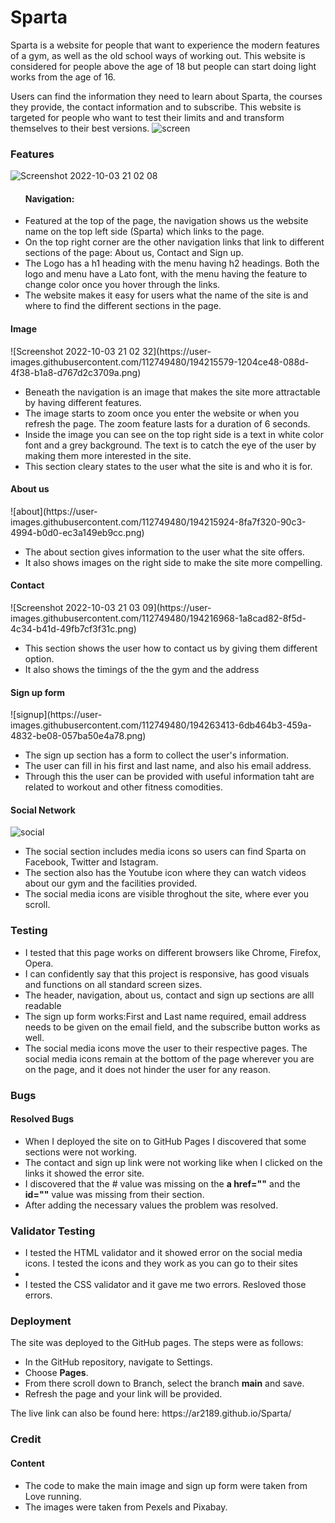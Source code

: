 # Sparta
Sparta is a website for people that want to experience the modern features of a gym, as well as the old school ways of working out.
This website is considered for people above the age of 18 but people can start doing light works from the age of 16.

Users can find the information they need to learn about Sparta, the courses they provide, the contact information and to subscribe. This website is targeted for people who want to test their limits and and transform themselves to their best versions.
![screen](https://user-images.githubusercontent.com/112749480/193898188-824c1570-fab1-43c1-8440-94be5489b1ba.png)

<h3>Features</h3>

![Screenshot 2022-10-03 21 02 08](https://user-images.githubusercontent.com/112749480/194213564-b1b84345-0fa6-4eb5-967a-773e3248e7e5.png)
<ul>
<h4>Navigation:</h4>
<li>Featured at the top of the page, the navigation shows us the website name on the top left side (Sparta) which links to the page.</li>
<li>On the top right corner are the other navigation links that link to different sections of the page: About us, Contact and Sign up.</li>
<li>The Logo has a h1 heading with the menu having h2 headings. Both the logo and menu have a Lato font, with the menu having the feature to change color once you hover through the links.</li>
<li>The website makes it easy for users what the name of the site is and where to find the different sections in the page.</li>
</ul>


<h4>Image</h4>
![Screenshot 2022-10-03 21 02 32](https://user-images.githubusercontent.com/112749480/194215579-1204ce48-088d-4f38-b1a8-d767d2c3709a.png)
<ul>
<li>Beneath the navigation is an image that makes the site more attractable by having different features.</li>
<li>The image starts to zoom once you enter the website or when you refresh the page. The zoom feature lasts for a duration of 6 seconds.</li>
<li>Inside the image you can see on the top right side is a text in white color font and a grey background. The text is to catch the eye of the user by making them more interested in the site.</li>
<li>This section cleary states to the user what the site is and who it is for.</li>
</ul>


<h4>About us</h4>
![about](https://user-images.githubusercontent.com/112749480/194215924-8fa7f320-90c3-4994-b0d0-ec3a149eb9cc.png)
<ul>
<li>The about section gives information to the user what the site offers.</li>
<li>It also shows images on the right side to make the site more compelling.</li>
</ul>

<h4>Contact</h4>
![Screenshot 2022-10-03 21 03 09](https://user-images.githubusercontent.com/112749480/194216968-1a8cad82-8f5d-4c34-b41d-49fb7cf3f31c.png)
<ul>
<li>This section shows the user how to contact us by giving them different option.</li>
<li>It also shows the timings of the the gym and the address</li>
</ul>

<h4>Sign up form</h4>
![signup](https://user-images.githubusercontent.com/112749480/194263413-6db464b3-459a-4832-be08-057ba50e4a78.png)
<ul>
<li>The sign up section has a form to collect the user's information.</li>
<li>The user can fill in his first and last name, and also his email address.</li>
<li>Through this the user can be provided with useful information taht are related to workout and other fitness comodities.</li>
</ul>

<h4>Social Network</h4>

![social](https://user-images.githubusercontent.com/112749480/194263104-d47c452f-3e36-4849-b5c3-804b3146bdfd.png)
<ul>
<li>The social section includes media icons so users can find Sparta on Facebook, Twitter and Istagram.</li>
<li>The section also has the Youtube icon where they can watch videos about our gym and the facilities provided.</li>
<li>The social media icons are visible throghout the site, where ever you scroll.</li>
</ul>

<h3>Testing</h3>
<ul>
<li>I tested that this page works on different browsers like Chrome, Firefox, Opera.</li>
<li>I can confidently say that this project is responsive, has good visuals and functions on all standard screen sizes.</li>
<li>The header, navigation, about us, contact and sign up sections are alll readable</li>
<li>The sign up form works:First and Last name required, email address needs to be given on the email field, and the subscribe button works as well.</li>
<li>The social media icons move the user to their respective pages. The social media icons remain at the bottom of the page wherever you are on the page, and it does not hinder the user for any reason.</li>
</ul>

<h3>Bugs</h3>
<h4>Resolved Bugs</h4>
<ul>
<li>When I deployed the site on to GitHub Pages I discovered that some sections were not working.</li>
<li>The contact and sign up link were not working like when I clicked on the links it showed the error site.</li>
<li>I discovered that the # value was missing on the <strong>a href=""</strong> and the <strong>id=""</strong> value was missing from their section.</li>
<li>After adding the necessary values the problem was resolved.</li>
</ul>

<h3>Validator Testing</h3>
<ul>
<li>I tested the HTML validator and it showed error on the social media icons. I tested the icons and they work as you can go to their sites<li>
<li>I tested the CSS validator and it gave me two errors. Resloved those errors.


</ul>

<h3>Deployment</h3>
<p>The site was deployed to the GitHub pages. The steps were as follows:</p>
<ul>
<li>In the GitHub repository, navigate to Settings.</li>
<li>Choose <strong>Pages</strong>.</li>
<li>From there scroll down to Branch, select the branch <strong>main</strong> and save.</li>
<li>Refresh the page and your link will be provided.</li>
</ul>
<p>The live link can also be found here: https://ar2189.github.io/Sparta/</p>

<h3>Credit</h3>

<h4>Content</h4>
<ul>
<li>The code to make the main image and sign up form were taken from Love running.</li>
<li>The images were taken from Pexels and Pixabay.
</ul>